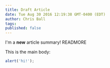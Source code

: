```yaml
---
title: Draft Article
date: Tue Aug 30 2016 12:19:38 GMT-0400 (EDT)
author: Chris Ball
tags:
published: false
---
```


I'm a **new** article summary! READMORE

This is the main body:

```js
alert('hi!');
```
